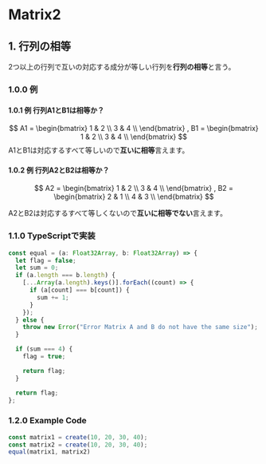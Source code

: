 # Matrix2

## 1. 行列の相等

2つ以上の行列で互いの対応する成分が等しい行列を**行列の相等**と言う。

### 1.0.0 例

#### 1.0.1 例 行列A1とB1は相等か？


$$
A1 = 
\begin{bmatrix}
1 & 2 \\
3 & 4 \\
\end{bmatrix}
, 
B1 = 
\begin{bmatrix}
1 & 2 \\
3 & 4 \\
\end{bmatrix}
$$
A1とB1は対応するすべて等しいので**互いに相等**言えます。

#### 1.0.2 例 行列A2とB2は相等か？

$$
A2 = 
\begin{bmatrix}
1 & 2 \\
3 & 4 \\
\end{bmatrix}
, 
B2 = 
\begin{bmatrix}
2 & 1 \\
4 & 3 \\
\end{bmatrix}
$$

A2とB2は対応するすべて等しくないので**互いに相等でない**言えます。

### 1.1.0 TypeScriptで実装

```typescript
const equal = (a: Float32Array, b: Float32Array) => {
  let flag = false;
  let sum = 0;
  if (a.length === b.length) {
    [...Array(a.length).keys()].forEach((count) => {
      if (a[count] === b[count]) {
        sum += 1;
      }
    });
  } else {
    throw new Error("Error Matrix A and B do not have the same size");
  }

  if (sum === 4) {
    flag = true;

    return flag;
  }

  return flag;
};
```

### 1.2.0 Example Code

```typescript
const matrix1 = create(10, 20, 30, 40);
const matrix2 = create(10, 20, 30, 40);
equal(matrix1, matrix2)
```


